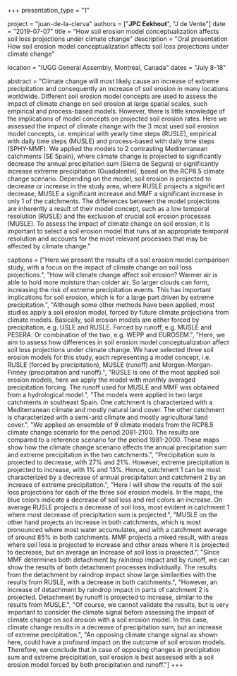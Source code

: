 +++
presentation_type = "1"

project = "juan-de-la-cierva"
authors = ["**JPC Eekhout**", "J de Vente"] 
date = "2019-07-07" 
title = "How soil erosion model conceptualization affects soil loss projections under climate change" 
description = "Oral presentation How soil erosion model conceptualization affects soil loss projections under climate change"

location = "IUGG General Assembly, Montreal, Canada"
dates = "July 8-18"

abstract = "Climate change will most likely cause an increase of extreme precipitation and consequently an increase of soil erosion in many locations worldwide. Different soil erosion model concepts are used to assess the impact of climate change on soil erosion at large spatial scales, such empirical and process-based models. However, there is little knowledge of the implications of model concepts on projected soil erosion rates. Here we assessed the impact of climate change with the 3 most used soil erosion model concepts, i.e. empirical with yearly time steps (RUSLE), empirical with daily time steps (MUSLE) and process-based with daily time steps (SPHY-MMF). We applied the models to 2 contrasting Mediterranean catchments (SE Spain), where climate change is projected to significantly decrease the annual precipitation sum (Sierra de Segura) or significantly increase extreme precipitation (Guadalentin), based on the RCP8.5 climate change scenario. Depending on the model, soil erosion is projected to decrease or increase in the study area, where RUSLE projects a significant decrease, MUSLE a significant increase and MMF a significant increase in only 1 of the catchments. The differences between the model projections are inherently a result of their model concept, such as a low temporal resolution (RUSLE) and the exclusion of crucial soil erosion processes (MUSLE). To assess the impact of climate change on soil erosion, it is important to select a soil erosion model that runs at an appropriate temporal resolution and accounts for the most relevant processes that may be affected by climate change."

captions = ["Here we present the results of a soil erosion model comparison study, with a focus on the impact of climate change on soil loss projections.",
"How will climate change affect soil erosion? Warmer air is able to hold more moisture than colder air. So larger clouds can form, increasing the risk of extreme precipitation events. This has important implications for soil erosion, which is for a large part driven by extreme precipitation.", 
"Although some other methods have been applied, most studies apply a soil erosion model, forced by future climate projections from climate models. Basically, soil erosion models are either forced by precipitation, e.g. USLE and RUSLE. Forced by runoff, e.g. MUSLE and PESERA. Or combination of the two, e.g. WEPP and EUROSEM.", 
"Here, we aim to assess how differences in soil erosion model conceptualization affect soil loss projections under climate change. We have selected three soil erosion models for this study, each representing a model concept, i.e. RUSLE (forced by precipitation), MUSLE (runoff) and Morgen-Morgan-Finney (precipitation and runoff).",
"RUSLE is one of the most applied soil erosion models, here we apply the model with monthly averaged precipitation forcing. The runoff used for MUSLE and MMF was obtained from a hydrological model.", 
"The models were applied in two large catchments in southeast Spain. One catchment is characterized with a Mediterranean climate and mostly natural land cover. The other catchment is characterized with a semi-arid climate and mostly agricultural land cover.",
"We applied an ensemble of 9 climate models from the RCP8.5 climate change scenario for the period 2081-2100. The results are compared to a reference scenario for the period 1981-2000. These maps show how the climate change scenario affects the annual precipitation sum and extreme precipitation in the two catchments.",
"Precipitation sum is projected to decrease, with 27% and 21%. However, extreme precipitation is projected to increase, with 1% and 13%. Hence, catchment 1 can be most characterized by a decrease of annual precipitation and catchment 2 by an increase of extreme precipitation.", 
"Here I will show the results of the soil loss projections for each of the three soil erosion models. In the maps, the blue colors indicate a decrease of soil loss and red colors an increase. On average RUSLE projects a decrease of soil loss, most evident in catchment 1 where most decrease of precipitation sum is projected.",
"MUSLE on the other hand projects an increase in both catchments, which is most pronounced where most water accumulates, and with a catchment average of around 85% in both catchments. MMF projects a mixed result, with areas where soil loss is projected to increase and other areas where it is projected to decrease, but on average an increase of soil loss is projected.",
"Since MMF determines both detachment by raindrop impact and by runoff, we can show the results of both detachment processes individually. The results from the detachment by raindrop impact show large similarities with the results from RUSLE, with a decrease in both catchments.",
"However, an increase of detachment by raindrop impact in parts of catchment 2 is projected. Detachment by runoff is projected to increase, similar to the results from MUSLE.",
"Of course, we cannot validate the results, but is very important to consider the climate signal before assessing the impact of climate change on soil erosion with a soil erosion model. In this case, climate change results in a decrease of precipitation sum, but an increase of extreme precipitation.",
"An opposing climate change signal as shown here, could have a profound impact on the outcome of soil erosion models. Therefore, we conclude that in case of opposing changes in precipitation sum and extreme precipitation, soil erosion is best assessed with a soil erosion model forced by both precipitation and runoff."]
+++